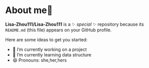# About me👋


**Lisa-Zhou111/Lisa-Zhou111** is a ✨ _special_ ✨ repository because its `README.md` (this file) appears on your GitHub profile.

Here are some ideas to get you started:

- 🔭 I’m currently working on a project
- 🌱 I’m currently learning data structure
- 😄 Pronouns: she,her,hers

